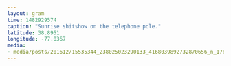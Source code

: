 ```yaml
---
layout: gram
time: 1482929574
caption: "Sunrise shitshow on the telephone pole."
latitude: 38.8951
longitude: -77.0367
media:
- media/posts/201612/15535344_238025023290133_4168039892732870656_n_17846092978147233.jpg
---
```

